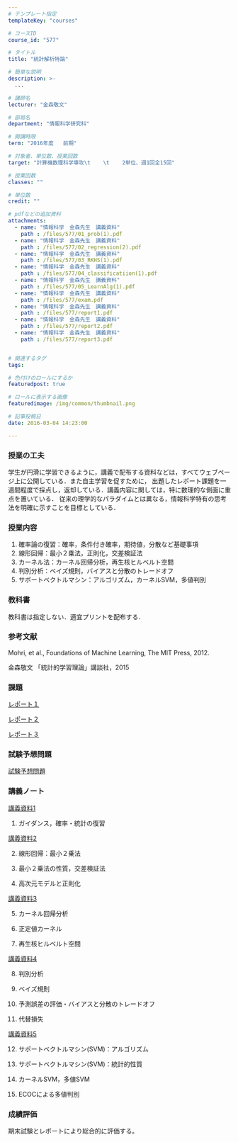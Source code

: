 ```yaml
---
# テンプレート指定
templateKey: "courses"

# コースID
course_id: "577"

# タイトル
title: "統計解析特論"

# 簡単な説明
description: >-
  ...

# 講師名
lecturer: "金森敬文"

# 部局名
department: "情報科学研究科"

# 開講時限
term: "2016年度	前期"

# 対象者、単位数、授業回数
target: "計算機数理科学専攻\t    \t    2単位、週1回全15回"

# 授業回数
classes: ""

# 単位数
credit: ""

# pdfなどの追加資料
attachments: 
  - name: "情報科学　金森先生　講義資料" 
    path : /files/577/01_prob(1).pdf
  - name: "情報科学　金森先生　講義資料" 
    path : /files/577/02_regression(2).pdf
  - name: "情報科学　金森先生　講義資料" 
    path : /files/577/03_RKHS(1).pdf
  - name: "情報科学　金森先生　講義資料" 
    path : /files/577/04_classificatiion(1).pdf
  - name: "情報科学　金森先生　講義資料" 
    path : /files/577/05_LearnAlg(1).pdf
  - name: "情報科学　金森先生　講義資料" 
    path : /files/577/exam.pdf
  - name: "情報科学　金森先生　講義資料" 
    path : /files/577/report1.pdf
  - name: "情報科学　金森先生　講義資料" 
    path : /files/577/report2.pdf
  - name: "情報科学　金森先生　講義資料" 
    path : /files/577/report3.pdf


# 関連するタグ
tags:

# 色付けのロールにするか
featuredpost: true

# ロールに表示する画像
featuredimage: /img/common/thumbnail.png

# 記事投稿日
date: 2016-03-04 14:23:00

---
```


### 授業の工夫

学生が円滑に学習できるように，講義で配布する資料などは，すべてウェブページ上に公開している．また自主学習を促すために， 出題したレポート課題を一週間程度で採点し，返却している．講義内容に関しては，特に数理的な側面に重点を置いている． 従来の理学的なパラダイムとは異なる，情報科学特有の思考法を明確に示すことを目標としている．

### 授業内容

  1. 確率論の復習：確率，条件付き確率，期待値，分散など基礎事項
  2. 線形回帰：最小２乗法，正則化，交差検証法
  3. カーネル法：カーネル回帰分析，再生核ヒルベルト空間
  4. 判別分析：ベイズ規則，バイアスと分散のトレードオフ
  5. サポートベクトルマシン：アルゴリズム，カーネルSVM，多値判別

### 教科書

教科書は指定しない．適宜プリントを配布する．

### 参考文献

Mohri, et al., Foundations of Machine Learning, The MIT Press, 2012. 

金森敬文 「統計的学習理論」講談社，2015

### 課題


[レポート１](/files/577/report1.pdf) 

[レポート２](/files/577/report2.pdf) 

[レポート３](/files/577/report3.pdf) 

### 試験予想問題


[試験予想問題](/files/577/exam.pdf) 

### 講義ノート


[講義資料1](/files/577/01_prob(1).pdf) 

1. ガイダンス，確率・統計の復習


[講義資料2](/files/577/02_regression(2).pdf) 

2. 線形回帰：最小２乗法

3. 最小２乗法の性質，交差検証法

4. 高次元モデルと正則化


[講義資料3](/files/577/03_RKHS(1).pdf) 

5. カーネル回帰分析

6. 正定値カーネル

7. 再生核ヒルベルト空間


[講義資料4](/files/577/04_classificatiion(1).pdf) 

8. 判別分析

9. ベイズ規則

10. 予測誤差の評価・バイアスと分散のトレードオフ

11. 代替損失


[講義資料5](/files/577/05_LearnAlg(1).pdf) 

12. サポートベクトルマシン(SVM)：アルゴリズム

13. サポートベクトルマシン(SVM)：統計的性質

14. カーネルSVM，多値SVM

15. ECOCによる多値判別

### 成績評価

期末試験とレポートにより総合的に評価する。
